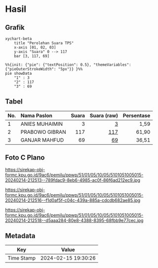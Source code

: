 # Hasil

## Grafik

```mermaid
xychart-beta
    title "Perolehan Suara TPS"
    x-axis [01, 02, 03]
    y-axis "Suara" 0 --> 117
    bar [3, 117, 69]
```

```mermaid
%%{init: {"pie": {"textPosition": 0.5}, "themeVariables": {"pieOuterStrokeWidth": "5px"}} }%%
pie showData
    "1" : 3
    "2" : 117
    "3" : 69
```

## Tabel

| No. | Nama Paslon    | Suara | Suara (raw) | Persentase |
|:--- |:-------------- | -----:| -----------:| ----------:|
| 1   | ANIES MUHAIMIN | 3     | [3][p-1]    | 1,59       |
| 2   | PRABOWO GIBRAN | 117   | [117][p-2]  | 61,90      |
| 3   | GANJAR MAHFUD  | 69    | [69][p-3]   | 36,51      |


[p-1]: https://github.com/gigit-pemilu/pemilu-2024-51-bali/blob/main/pilpres/hitung-suara/sub/51-bali/sub/01-jembrana/sub/05-jembrana/sub/1005-dauhwaru/sub/015-tps/sub/paslon-1.txt
[p-2]: https://github.com/gigit-pemilu/pemilu-2024-51-bali/blob/main/pilpres/hitung-suara/sub/51-bali/sub/01-jembrana/sub/05-jembrana/sub/1005-dauhwaru/sub/015-tps/sub/paslon-2.txt
[p-3]: https://github.com/gigit-pemilu/pemilu-2024-51-bali/blob/main/pilpres/hitung-suara/sub/51-bali/sub/01-jembrana/sub/05-jembrana/sub/1005-dauhwaru/sub/015-tps/sub/paslon-3.txt

## Foto C Plano

https://sirekap-obj-formc.kpu.go.id/9ac6/pemilu/ppwp/51/01/05/10/05/5101051005015-20240214-212513--789fdac9-8eb6-4985-ac0f-86f6ad212ec9.jpg

https://sirekap-obj-formc.kpu.go.id/9ac6/pemilu/ppwp/51/01/05/10/05/5101051005015-20240214-212516--f1d0af5f-c04c-439a-885a-cdcdb682ae85.jpg

https://sirekap-obj-formc.kpu.go.id/9ac6/pemilu/ppwp/51/01/05/10/05/5101051005015-20240214-212518--d5aaa284-80e8-4388-8395-68fbb9e77cec.jpg


## Metadata

| Key        | Value               |
| ---------- | ------------------- |
| Time Stamp | 2024-02-15 19:30:26 |



